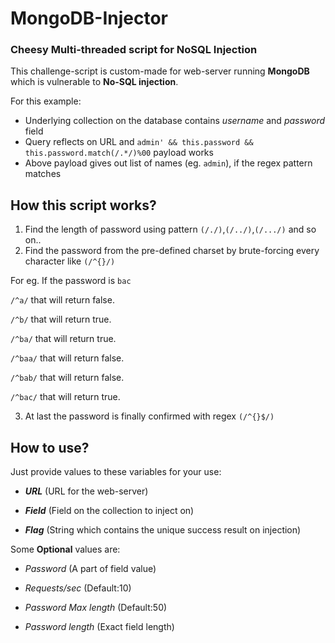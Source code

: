 # MongoDB-Injector
### Cheesy Multi-threaded script for NoSQL Injection
This challenge-script is custom-made for web-server running **MongoDB** which is vulnerable to **No-SQL injection**. 

For this example:
- Underlying collection on the database contains *username* and *password* field
- Query reflects on URL and `admin' && this.password && this.password.match(/.*/)%00` payload works
- Above payload gives out list of names (eg. `admin`), if the regex pattern matches

## How this script works?
1. Find the length of password using pattern `(/./)`,`(/../)`,`(/.../)` and so on..
2. Find the password from the pre-defined charset by brute-forcing every character like `(/^{}/)`
  
  For eg. If the password is `bac`
  
  `/^a/` that will return false.
  
  `/^b/` that will return true.
  
  `/^ba/` that will return true.
  
  `/^baa/` that will return false.
  
  `/^bab/` that will return false.
  
  `/^bac/` that will return true.

3. At last the password is finally confirmed with regex `(/^{}$/)`
 
## How to use?
Just provide values to these variables for your use:

- ***URL*** (URL for the web-server)

- ***Field*** (Field on the collection to inject on)

- ***Flag*** (String which contains the unique success result on injection)

Some **Optional** values are:
- *Password* (A part of field value)

- *Requests/sec* (Default:10)   

- *Password Max length* (Default:50)

- *Password length* (Exact field length)
